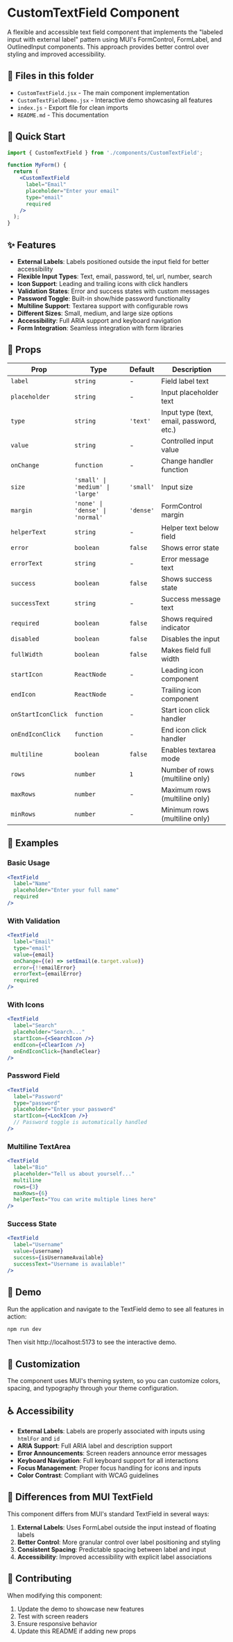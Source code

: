 # CustomTextField Component

A flexible and accessible text field component that implements the "labeled input with external label" pattern using MUI's FormControl, FormLabel, and OutlinedInput components. This approach provides better control over styling and improved accessibility.

## 📁 Files in this folder

- `CustomTextField.jsx` - The main component implementation
- `CustomTextFieldDemo.jsx` - Interactive demo showcasing all features
- `index.js` - Export file for clean imports
- `README.md` - This documentation

## 🚀 Quick Start

```jsx
import { CustomTextField } from './components/CustomTextField';

function MyForm() {
  return (
    <CustomTextField
      label="Email"
      placeholder="Enter your email"
      type="email"
      required
    />
  );
}
```

## ✨ Features

- **External Labels**: Labels positioned outside the input field for better accessibility
- **Flexible Input Types**: Text, email, password, tel, url, number, search
- **Icon Support**: Leading and trailing icons with click handlers
- **Validation States**: Error and success states with custom messages
- **Password Toggle**: Built-in show/hide password functionality
- **Multiline Support**: Textarea support with configurable rows
- **Different Sizes**: Small, medium, and large size options
- **Accessibility**: Full ARIA support and keyboard navigation
- **Form Integration**: Seamless integration with form libraries

## 🎨 Props

| Prop | Type | Default | Description |
|------|------|---------|-------------|
| `label` | `string` | - | Field label text |
| `placeholder` | `string` | - | Input placeholder text |
| `type` | `string` | `'text'` | Input type (text, email, password, etc.) |
| `value` | `string` | - | Controlled input value |
| `onChange` | `function` | - | Change handler function |
| `size` | `'small' \| 'medium' \| 'large'` | `'small'` | Input size |
| `margin` | `'none' \| 'dense' \| 'normal'` | `'dense'` | FormControl margin |
| `helperText` | `string` | - | Helper text below field |
| `error` | `boolean` | `false` | Shows error state |
| `errorText` | `string` | - | Error message text |
| `success` | `boolean` | `false` | Shows success state |
| `successText` | `string` | - | Success message text |
| `required` | `boolean` | `false` | Shows required indicator |
| `disabled` | `boolean` | `false` | Disables the input |
| `fullWidth` | `boolean` | `false` | Makes field full width |
| `startIcon` | `ReactNode` | - | Leading icon component |
| `endIcon` | `ReactNode` | - | Trailing icon component |
| `onStartIconClick` | `function` | - | Start icon click handler |
| `onEndIconClick` | `function` | - | End icon click handler |
| `multiline` | `boolean` | `false` | Enables textarea mode |
| `rows` | `number` | `1` | Number of rows (multiline only) |
| `maxRows` | `number` | - | Maximum rows (multiline only) |
| `minRows` | `number` | - | Minimum rows (multiline only) |

## 📝 Examples

### Basic Usage
```jsx
<TextField
  label="Name"
  placeholder="Enter your full name"
  required
/>
```

### With Validation
```jsx
<TextField
  label="Email"
  type="email"
  value={email}
  onChange={(e) => setEmail(e.target.value)}
  error={!!emailError}
  errorText={emailError}
  required
/>
```

### With Icons
```jsx
<TextField
  label="Search"
  placeholder="Search..."
  startIcon={<SearchIcon />}
  endIcon={<ClearIcon />}
  onEndIconClick={handleClear}
/>
```

### Password Field
```jsx
<TextField
  label="Password"
  type="password"
  placeholder="Enter your password"
  startIcon={<LockIcon />}
  // Password toggle is automatically handled
/>
```

### Multiline TextArea
```jsx
<TextField
  label="Bio"
  placeholder="Tell us about yourself..."
  multiline
  rows={3}
  maxRows={6}
  helperText="You can write multiple lines here"
/>
```

### Success State
```jsx
<TextField
  label="Username"
  value={username}
  success={isUsernameAvailable}
  successText="Username is available!"
/>
```

## 🎯 Demo

Run the application and navigate to the TextField demo to see all features in action:

```bash
npm run dev
```

Then visit http://localhost:5173 to see the interactive demo.

## 🔧 Customization

The component uses MUI's theming system, so you can customize colors, spacing, and typography through your theme configuration.

## ♿ Accessibility

- **External Labels**: Labels are properly associated with inputs using `htmlFor` and `id`
- **ARIA Support**: Full ARIA label and description support
- **Error Announcements**: Screen readers announce error messages
- **Keyboard Navigation**: Full keyboard support for all interactions
- **Focus Management**: Proper focus handling for icons and inputs
- **Color Contrast**: Compliant with WCAG guidelines

## 🔄 Differences from MUI TextField

This component differs from MUI's standard TextField in several ways:

1. **External Labels**: Uses FormLabel outside the input instead of floating labels
2. **Better Control**: More granular control over label positioning and styling
3. **Consistent Spacing**: Predictable spacing between label and input
4. **Accessibility**: Improved accessibility with explicit label associations

## 🤝 Contributing

When modifying this component:
1. Update the demo to showcase new features
2. Test with screen readers
3. Ensure responsive behavior
4. Update this README if adding new props
